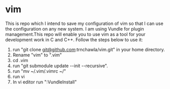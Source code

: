 # vim
This is repo which I intend to save my configuration of vim so that I can use the configuration on any new system. I am using Vundle for plugin management.This repo will enable you to use vim as a tool for your development work in C and C++. Follow the steps below to use it: <br/>
1. run "git clone git@github.com:trnchawla/vim.git" in your home directory. <br/>
2. Rename "vim" to ".vim" <br/>
3. cd .vim <br/>
4. run "git submodule update --init --recursive". <br/>
5. run "mv ~/.vim/.vimrc ~/" <br/>
6. run vi <br/>
7. In vi editor run ":VundleInstall" <br/>
